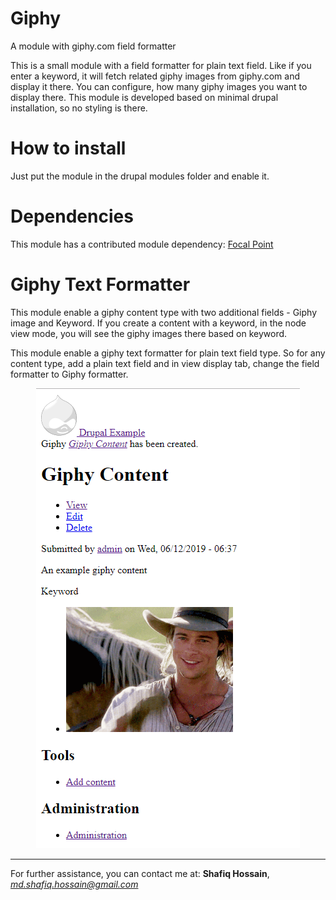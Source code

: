# Giphy
A module with giphy.com field formatter

This is a small module with a field formatter for plain text field. Like if you enter a keyword, it will fetch related giphy images from giphy.com and display it there. You can configure, how many giphy images you want to display there. This module is developed based on minimal drupal installation, so no styling is there.

# How to install
Just put the module in the drupal modules folder and enable it.

# Dependencies
This module has a contributed module dependency: <a href="https://www.drupal.org/project/focal_point">Focal Point</a>

# Giphy Text Formatter
This module enable a giphy content type with two additional fields - Giphy image and Keyword. If you create a content with a keyword, in the node view mode, you will see the giphy images there based on keyword.

This module enable a giphy text formatter for plain text field type. So for any content type, add a plain text field and in view display tab, change the field formatter to Giphy formatter.

<center><img src="screenshot.png" alt="Giphy" /></center>



---------------------------------------------------------------
For further assistance, you can contact me at: <strong>Shafiq Hossain</strong>, <em>md.shafiq.hossain@gmail.com</em>
